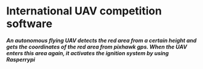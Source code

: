 # International UAV competition software 

***An autonomous flying UAV detects the red area from a certain height and gets the coordinates of the red area from pixhawk gps. When the UAV enters this area again, it activates the ignition system by using Rasperrypi***
